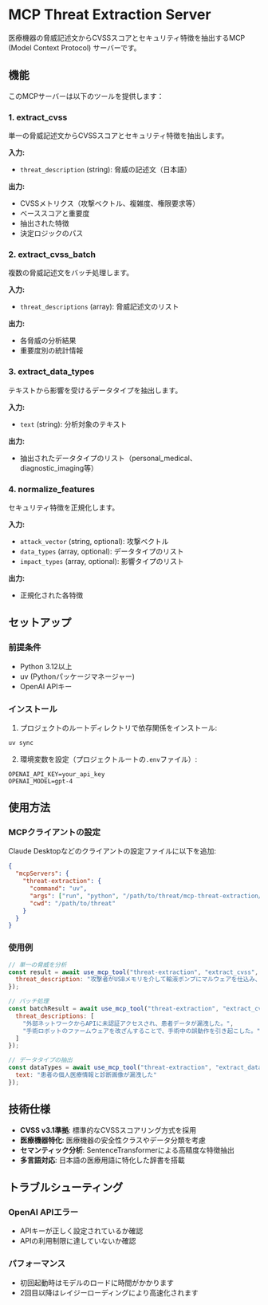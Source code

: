 # MCP Threat Extraction Server

医療機器の脅威記述文からCVSSスコアとセキュリティ特徴を抽出するMCP (Model Context Protocol) サーバーです。

## 機能

このMCPサーバーは以下のツールを提供します：

### 1. extract_cvss
単一の脅威記述文からCVSSスコアとセキュリティ特徴を抽出します。

**入力:**
- `threat_description` (string): 脅威の記述文（日本語）

**出力:**
- CVSSメトリクス（攻撃ベクトル、複雑度、権限要求等）
- ベーススコアと重要度
- 抽出された特徴
- 決定ロジックのパス

### 2. extract_cvss_batch
複数の脅威記述文をバッチ処理します。

**入力:**
- `threat_descriptions` (array): 脅威記述文のリスト

**出力:**
- 各脅威の分析結果
- 重要度別の統計情報

### 3. extract_data_types
テキストから影響を受けるデータタイプを抽出します。

**入力:**
- `text` (string): 分析対象のテキスト

**出力:**
- 抽出されたデータタイプのリスト（personal_medical、diagnostic_imaging等）

### 4. normalize_features
セキュリティ特徴を正規化します。

**入力:**
- `attack_vector` (string, optional): 攻撃ベクトル
- `data_types` (array, optional): データタイプのリスト
- `impact_types` (array, optional): 影響タイプのリスト

**出力:**
- 正規化された各特徴

## セットアップ

### 前提条件
- Python 3.12以上
- uv (Pythonパッケージマネージャー)
- OpenAI APIキー

### インストール

1. プロジェクトのルートディレクトリで依存関係をインストール:
```bash
uv sync
```

2. 環境変数を設定（プロジェクトルートの`.env`ファイル）:
```
OPENAI_API_KEY=your_api_key
OPENAI_MODEL=gpt-4
```

## 使用方法

### MCPクライアントの設定

Claude Desktopなどのクライアントの設定ファイルに以下を追加:

```json
{
  "mcpServers": {
    "threat-extraction": {
      "command": "uv",
      "args": ["run", "python", "/path/to/threat/mcp-threat-extraction/server.py"],
      "cwd": "/path/to/threat"
    }
  }
}
```

### 使用例

```javascript
// 単一の脅威を分析
const result = await use_mcp_tool("threat-extraction", "extract_cvss", {
  threat_description: "攻撃者がUSBメモリを介して輸液ポンプにマルウェアを仕込み、不正操作を可能にした。"
});

// バッチ処理
const batchResult = await use_mcp_tool("threat-extraction", "extract_cvss_batch", {
  threat_descriptions: [
    "外部ネットワークからAPIに未認証アクセスされ、患者データが漏洩した。",
    "手術ロボットのファームウェアを改ざんすることで、手術中の誤動作を引き起こした。"
  ]
});

// データタイプの抽出
const dataTypes = await use_mcp_tool("threat-extraction", "extract_data_types", {
  text: "患者の個人医療情報と診断画像が漏洩した"
});
```

## 技術仕様

- **CVSS v3.1準拠**: 標準的なCVSSスコアリング方式を採用
- **医療機器特化**: 医療機器の安全性クラスやデータ分類を考慮
- **セマンティック分析**: SentenceTransformerによる高精度な特徴抽出
- **多言語対応**: 日本語の医療用語に特化した辞書を搭載

## トラブルシューティング

### OpenAI APIエラー
- APIキーが正しく設定されているか確認
- APIの利用制限に達していないか確認


### パフォーマンス
- 初回起動時はモデルのロードに時間がかかります
- 2回目以降はレイジーローディングにより高速化されます